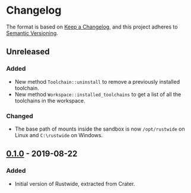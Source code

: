 # Changelog

The format is based on [Keep a Changelog](https://keepachangelog.com/en/1.0.0/),
and this project adheres to [Semantic Versioning](https://semver.org/spec/v2.0.0.html).

## Unreleased

### Added

- New method `Toolchain::uninstall` to remove a previously installed toolchain.
- New method `Workspace::installed_toolchains` to get a list of all the
  toolchains in the workspace.

### Changed

- The base path of mounts inside the sandbox is now `/opt/rustwide` on Linux
  and `C:\rustwide` on Windows.

## [0.1.0] - 2019-08-22

### Added

- Initial version of Rustwide, extracted from Crater.

[0.1.0]: https://github.com/rust-lang/rustwide/releases/tag/0.1.0
